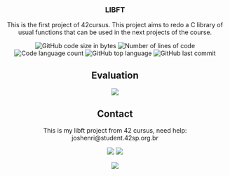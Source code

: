 
<h3 align="center">
  LIBFT
</h3>
<p align="center">
  This is the first project of 42cursus. This project aims to redo a C library of usual functions that can be used in the next projects of the course.
</p>

<p align="center">
	<img alt="GitHub code size in bytes" src="https://img.shields.io/github/languages/code-size/josuehsilva/libft?color=blueviolet" />
	<img alt="Number of lines of code" src="https://img.shields.io/tokei/lines/github/josuehsilva/libft?color=blueviolet" />
	<img alt="Code language count" src="https://img.shields.io/github/languages/count/josuehsilva/libft?color=blue" />
	<img alt="GitHub top language" src="https://img.shields.io/github/languages/top/josuehsilva/libft?color=blue" />
	<img alt="GitHub last commit" src="https://img.shields.io/github/last-commit/josuehsilva/libft?color=brightgreen" />
</p>

<h2 align="center">
  Evaluation
</h2>
<p align="center">
  <img src="https://badge42.herokuapp.com/api/project/joshenri/Libft"/>
</p>

<h2 align="center">
  Contact
</h2>
<p align="center">
  This is my libft project from 42 cursus, need help: joshenri@student.42sp.org.br
</p>

<p align="center">
    <img src="https://forthebadge.com/images/badges/made-with-c.svg"/>
    <img src="https://forthebadge.com/images/badges/not-a-bug-a-feature.svg"/>
</p>
<p align="center">
  <img src="https://badge42.herokuapp.com/api/stats/joshenri?privacyEmail=true?darkmode=true&cursus=42cursus"/>
</p>
